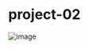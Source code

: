 # project-02
![image](https://user-images.githubusercontent.com/47041038/154309665-d5d66cb5-46a6-4ee9-ba4f-c5e59e21e6c7.png)

